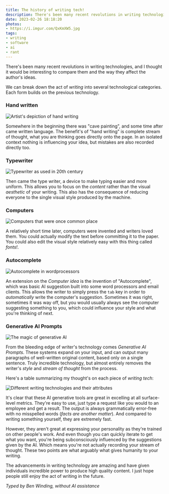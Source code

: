 ```yaml
---
title: The history of writing tech!
description: There's been many recent revolutions in writing technologies, and I thought it would be interesting to compare them and the way they affect the author's ideas.
date: 2023-02-26 18:18:20
photos: 
- https://i.imgur.com/QxKmXW5.jpg
tags:
- writing
- software
- ai
- rant
---
```


There's been many recent revolutions in writing technologies, and I thought it would be interesting to compare them and the way they affect the author's ideas.

<!-- more --> 

We can break down the act of *writing* into several technological categories. Each form builds on the previous technology.

### Hand written

![Artist's depiction of *hand writing*](https://i.imgur.com/6thHFgY.jpg)

Somewhere in the beginning there was "cave painting", and some time after came written language. The benefit's of "hand writing" is complete stream of thought, what you are thinking goes directly onto the page. In an isolated context nothing is influencing your idea, but mistakes are also recorded directly too.

### Typewriter

![Typewriter as used in 20th century](https://i.imgur.com/LmYXsU2.jpg)

Then came the type writer, a device to make typing easier and more uniform. This allows you to focus on the *content* rather than the visual *aesthetic* of your writing. This also has the consequence of reducing everyone to the single visual style produced by the machine.

### Computers

![Computers that were once common place](https://i.imgur.com/kXOZEVz.jpg)

A relatively short time later, computers were invented and writers loved them. You could actually modify the text before committing it to the paper. You could also edit the visual style relatively easy with this thing called *fonts!*.

### Autocomplete

![Autocomplete in wordprocessors](https://i.imgur.com/zqcfAOT.png)

An extension on the *Computer idea* is the invention of "Autocomplete", which was basic AI suggestion built into some word processors and email clients. This allows the writer to simply press the `tab` key in order to *automatically* write the computer's suggestion. Sometimes it was right, sometimes it was way off, but you would usually always see the computer suggesting something to you, which could influence your style and what you're thinking of next.

### Generative AI Prompts

![The magic of generative AI](https://i.imgur.com/67oWGhR.jpg)

From the bleeding edge of writer's technology comes *Generative AI Prompts*. These systems expand on your input, and can output many paragraphs of well-written original content, based only on a single sentence. Truly incredible technology, but almost entirely removes the writer's *style* and *stream of thought* from the process.

Here's a table summarizing my thought's on each piece of *writing tech*:

![Different writing technologies and their attributes](https://i.imgur.com/lzD5Xtt.png)

It's clear that these AI generative tools are great in excelling at all surface-level metrics. They're easy to use, just type a request like you would to an employee and get a result. The output is always grammatically error-free with no misspelled words (*facts are another matter*). And compared to writing something yourself, they are extremely fast.

However, they aren't great at expressing your personality as they're trained on other people's work. And even though you can quickly iterate to get what you want, you're being subconsciously influenced by the suggestions given by the AI. Which means you're not actually recording your stream of thought. These two points are what arguably what gives humanity to your writing.

The advancements in writing technology are amazing and have given individuals incredible power to produce high quality content. I just hope people still enjoy the act of writing in the future.

*Typed by Ben Winding, without AI assistance*

